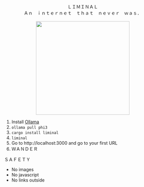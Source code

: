 <p align="center">
  ＬＩＭＩＮＡＬ<br/>
  Ａｎ　ｉｎｔｅｒｎｅｔ　ｔｈａｔ　ｎｅｖｅｒ　ｗａｓ．<br/><br/>
  <img src="https://github.com/richardanaya/liminal/assets/294042/2c65637d-5094-42be-a2be-b418e53c7558" width=300>
</p>



1. Install [Ollama](https://ollama.com/)
2. `ollama pull phi3`
3. `cargo install liminal`
4. `liminal`
5. Go to http://localhost:3000 and go to your first URL
6. ＷＡＮＤＥＲ


ＳＡＦＥＴＹ

* No images
* No javascript
* No links outside
